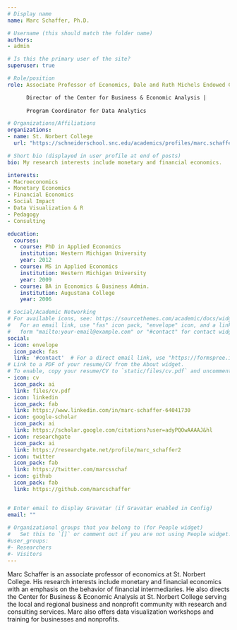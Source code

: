 ```yaml
---
# Display name
name: Marc Schaffer, Ph.D.

# Username (this should match the folder name)
authors:
- admin

# Is this the primary user of the site?
superuser: true

# Role/position
role: Associate Professor of Economics, Dale and Ruth Michels Endowed Chair |

      Director of the Center for Business & Economic Analysis |
      
      Program Coordinator for Data Analytics

# Organizations/Affiliations
organizations:
- name: St. Norbert College
  url: "https://schneiderschool.snc.edu/academics/profiles/marc.schaffer.html"

# Short bio (displayed in user profile at end of posts)
bio: My research interests include monetary and financial economics.

interests:
- Macroeconomics 
- Monetary Economics
- Financial Economics
- Social Impact
- Data Visualization & R
- Pedagogy
- Consulting

education:
  courses:
  - course: PhD in Applied Economics
    institution: Western Michigan University
    year: 2012
  - course: MS in Applied Economics
    institution: Western Michigan University
    year: 2009
  - course: BA in Economics & Business Admin.
    institution: Augustana College
    year: 2006

# Social/Academic Networking
# For available icons, see: https://sourcethemes.com/academic/docs/widgets/#icons
#   For an email link, use "fas" icon pack, "envelope" icon, and a link in the
#   form "mailto:your-email@example.com" or "#contact" for contact widget.
social:
- icon: envelope
  icon_pack: fas
  link: '#contact'  # For a direct email link, use "https://formspree.io/f/mvolankl".
# Link to a PDF of your resume/CV from the About widget.
# To enable, copy your resume/CV to `static/files/cv.pdf` and uncomment the lines below.  
- icon: cv
  icon_pack: ai
  link: files/cv.pdf
- icon: linkedin
  icon_pack: fab
  link: https://www.linkedin.com/in/marc-schaffer-64041730
- icon: google-scholar
  icon_pack: ai
  link: https://scholar.google.com/citations?user=adyPQOwAAAAJ&hl
- icon: researchgate
  icon_pack: ai
  link: https://researchgate.net/profile/marc_schaffer2
- icon: twitter
  icon_pack: fab
  link: https://twitter.com/marcsschaf
- icon: github
  icon_pack: fab
  link: https://github.com/marcschaffer


# Enter email to display Gravatar (if Gravatar enabled in Config)
email: ""
  
# Organizational groups that you belong to (for People widget)
#   Set this to `[]` or comment out if you are not using People widget.  
#user_groups:
#- Researchers
#- Visitors
---
```


Marc Schaffer is an associate professor of economics at St. Norbert College.  His research interests include monetary and financial economics with an emphasis on the behavior of financial intermediaries.  He also directs the Center for Business & Economic Analysis at St. Norbert College serving the local and regional business and nonprofit community with research and consulting services.  Marc also offers data visualization workshops and training for businesses and nonprofits.


